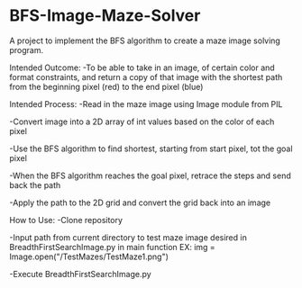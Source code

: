 # BFS-Image-Maze-Solver 
A project to implement the BFS algorithm to create a maze image solving program.

Intended Outcome: 
  -To be able to take in an image, of certain color and format constraints, and return a copy of that image with the shortest path from the beginning pixel (red) to the end pixel (blue)

Intended Process: 
  -Read in the maze image using Image module from PIL 
  
  -Convert image into a 2D array of int values based on the color of each pixel 
  
  -Use the BFS algorithm to find shortest, starting from start pixel, tot the goal pixel 
  
  -When the BFS algorithm reaches the goal pixel, retrace the steps and send back the path 
  
  -Apply the path to the 2D grid and convert the grid back into an image
  
How to Use:
  -Clone repository
  
  -Input path from current directory to test maze image desired in BreadthFirstSearchImage.py in main function
    EX: img = Image.open("/TestMazes/TestMaze1.png")
 
  -Execute BreadthFirstSearchImage.py
